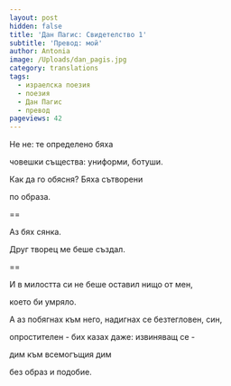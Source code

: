 ```yaml
---
layout: post
hidden: false
title: 'Дан Пагис: Свидетелство 1'
subtitle: 'Превод: мой'
author: Antonia
image: /Uploads/dan_pagis.jpg
category: translations
tags:
  - израелска поезия
  - поезия
  - Дан Пагис
  - превод
pageviews: 42
---
```

Не не: те определено бяха

човешки същества: униформи, ботуши.

Как да го обясня? Бяха сътворени

по образа.

\==

Аз бях сянка.

Друг творец ме беше създал.

\==

И в милостта си не беше оставил нищо от мен,

което би умряло.

А аз побягнах към него, надигнах се безтегловен, син,

опростителен - бих казах даже: извиняващ се -

дим към всемогъщия дим

без образ и подобие.
